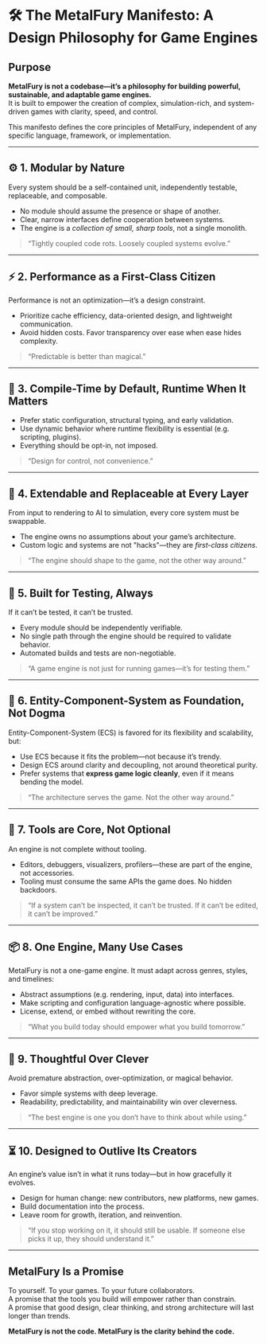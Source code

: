# 🛠️ The MetalFury Manifesto: A Design Philosophy for Game Engines

## Purpose
**MetalFury is not a codebase—it’s a philosophy for building powerful, sustainable, and adaptable game engines.**  
It is built to empower the creation of complex, simulation-rich, and system-driven games with clarity, speed, and control.

This manifesto defines the core principles of MetalFury, independent of any specific language, framework, or implementation.

---

## ⚙️ 1. Modular by Nature
Every system should be a self-contained unit, independently testable, replaceable, and composable.  
- No module should assume the presence or shape of another.  
- Clear, narrow interfaces define cooperation between systems.  
- The engine is a *collection of small, sharp tools*, not a single monolith.

> “Tightly coupled code rots. Loosely coupled systems evolve.”

---

## ⚡ 2. Performance as a First-Class Citizen
Performance is not an optimization—it’s a design constraint.  
- Prioritize cache efficiency, data-oriented design, and lightweight communication.  
- Avoid hidden costs. Favor transparency over ease when ease hides complexity.

> “Predictable is better than magical.”

---

## 🔄 3. Compile-Time by Default, Runtime When It Matters
- Prefer static configuration, structural typing, and early validation.  
- Use dynamic behavior where runtime flexibility is essential (e.g. scripting, plugins).  
- Everything should be opt-in, not imposed.

> “Design for control, not convenience.”

---

## 🔁 4. Extendable and Replaceable at Every Layer
From input to rendering to AI to simulation, every core system must be swappable.  
- The engine owns no assumptions about your game’s architecture.  
- Custom logic and systems are not "hacks"—they are *first-class citizens*.

> “The engine should shape to the game, not the other way around.”

---

## 🧪 5. Built for Testing, Always
If it can’t be tested, it can’t be trusted.  
- Every module should be independently verifiable.  
- No single path through the engine should be required to validate behavior.  
- Automated builds and tests are non-negotiable.

> “A game engine is not just for running games—it’s for testing them.”

---

## 🧱 6. Entity-Component-System as Foundation, Not Dogma
Entity-Component-System (ECS) is favored for its flexibility and scalability, but:
- Use ECS because it fits the problem—not because it’s trendy.
- Design ECS around clarity and decoupling, not around theoretical purity.
- Prefer systems that **express game logic cleanly**, even if it means bending the model.

> “The architecture serves the game. Not the other way around.”

---

## 🔧 7. Tools are Core, Not Optional
An engine is not complete without tooling.  
- Editors, debuggers, visualizers, profilers—these are part of the engine, not accessories.  
- Tooling must consume the same APIs the game does. No hidden backdoors.

> “If a system can’t be inspected, it can’t be trusted. If it can’t be edited, it can’t be improved.”

---

## 📦 8. One Engine, Many Use Cases
MetalFury is not a one-game engine. It must adapt across genres, styles, and timelines:  
- Abstract assumptions (e.g. rendering, input, data) into interfaces.  
- Make scripting and configuration language-agnostic where possible.  
- License, extend, or embed without rewriting the core.

> “What you build today should empower what you build tomorrow.”

---

## 🧠 9. Thoughtful Over Clever
Avoid premature abstraction, over-optimization, or magical behavior.  
- Favor simple systems with deep leverage.  
- Readability, predictability, and maintainability win over cleverness.

> “The best engine is one you don’t have to think about while using.”

---

## ⏳ 10. Designed to Outlive Its Creators
An engine’s value isn’t in what it runs today—but in how gracefully it evolves.  
- Design for human change: new contributors, new platforms, new games.  
- Build documentation into the process.  
- Leave room for growth, iteration, and reinvention.

> “If you stop working on it, it should still be usable. If someone else picks it up, they should understand it.”

---

## MetalFury Is a Promise
To yourself. To your games. To your future collaborators.  
A promise that the tools you build will empower rather than constrain.  
A promise that good design, clear thinking, and strong architecture will last longer than trends.

**MetalFury is not the code. MetalFury is the clarity behind the code.**

